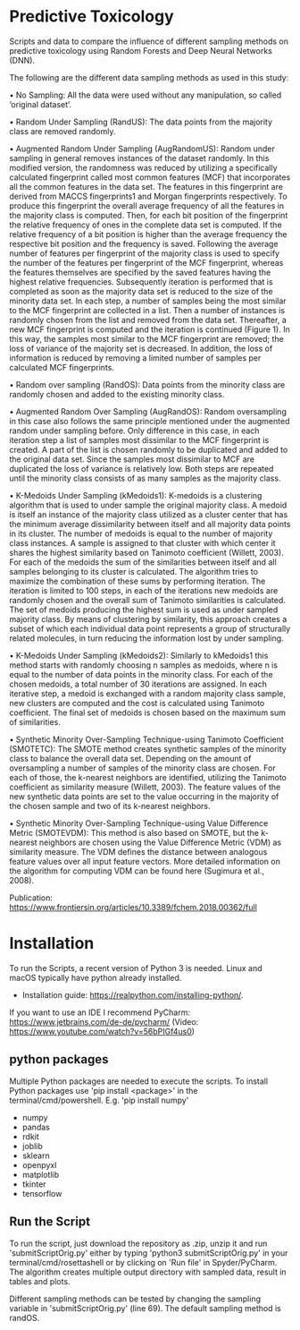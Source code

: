 # Predictive Toxicology
Scripts and data to compare the influence of different sampling methods on predictive toxicology using Random Forests and Deep Neural Networks (DNN). 

The following are the different data sampling methods as used in this study:

• No Sampling: All the data were used without any manipulation, so called ‘original dataset’.

• Random Under Sampling (RandUS): The data points from the majority class are removed randomly.

• Augmented Random Under Sampling (AugRandomUS): Random under sampling in general removes instances of the dataset randomly. In this modified version, the randomness was reduced by utilizing a specifically calculated fingerprint called most common features (MCF) that incorporates all the common features in the data set. The features in this fingerprint are derived from MACCS fingerprints1 and Morgan fingerprints respectively. To produce this fingerprint the overall average frequency of all the features in the majority class is computed. Then, for each bit position of the fingerprint the relative frequency of ones in the complete data set is computed. If the relative frequency of a bit position is higher than the average frequency the respective bit position and the frequency is saved. Following the average number of features per fingerprint of the majority class is used to specify the number of the features per fingerprint of the MCF fingerprint, whereas the features themselves are specified by the saved features having the highest relative frequencies. Subsequently iteration is performed that is completed as soon as the majority data set is reduced to the size of the minority data set. In each step, a number of samples being the most similar to the MCF fingerprint are collected in a list. Then a number of instances is randomly chosen from the list and removed from the data set. Thereafter, a new MCF fingerprint is computed and the iteration is continued (Figure 1). In this way, the samples most similar to the MCF fingerprint are removed; the loss of variance of the majority set is decreased. In addition, the loss of information is reduced by removing a limited number of samples per calculated MCF fingerprints.

• Random over sampling (RandOS): Data points from the minority class are randomly chosen and added to the existing minority class.

• Augmented Random Over Sampling (AugRandOS): Random oversampling in this case also follows the same principle mentioned under the augmented random under sampling before. Only difference in this case, in each iteration step a list of samples most dissimilar to the MCF fingerprint is created. A part of the list is chosen randomly to be duplicated and added to the original data set. Since the samples most dissimilar to MCF are duplicated the loss of variance is relatively low. Both steps are repeated until the minority class consists of as many samples as the majority class.

• K-Medoids Under Sampling (kMedoids1): K-medoids is a clustering algorithm that is used to under sample the original majority class. A medoid is itself an instance of the majority class utilized as a cluster center that has the minimum average dissimilarity between itself and all majority data points in its cluster. The number of medoids is equal to the number of majority class instances. A sample is assigned to that cluster with which center it shares the highest similarity based on Tanimoto coefficient (Willett, 2003). For each of the medoids the sum of the similarities between itself and all samples belonging to its cluster is calculated. The algorithm tries to maximize the combination of these sums by performing iteration. The iteration is limited to 100 steps, in each of the iterations new medoids are randomly chosen and the overall sum of Tanimoto similarities is calculated. The set of medoids producing the highest sum is used as under sampled majority class. By means of clustering by similarity, this approach creates a subset of which each individual data point represents a group of structurally related molecules, in turn reducing the information lost by under sampling.

• K-Medoids Under Sampling (kMedoids2): Similarly to kMedoids1 this method starts with randomly choosing n samples as medoids, where n is equal to the number of data points in the minority class. For each of the chosen medoids, a total number of 30 iterations are assigned. In each iterative step, a medoid is exchanged with a random majority class sample, new clusters are computed and the cost is calculated using Tanimoto coefficient. The final set of medoids is chosen based on the maximum sum of similarities.

• Synthetic Minority Over-Sampling Technique-using Tanimoto Coefficient (SMOTETC): The SMOTE method creates synthetic samples of the minority class to balance the overall data set. Depending on the amount of oversampling a number of samples of the minority class are chosen. For each of those, the k-nearest neighbors are identified, utilizing the Tanimoto coefficient as similarity measure (Willett, 2003). The feature values of the new synthetic data points are set to the value occurring in the majority of the chosen sample and two of its k-nearest neighbors.

• Synthetic Minority Over-Sampling Technique-using Value Difference Metric (SMOTEVDM): This method is also based on SMOTE, but the k- nearest neighbors are chosen using the Value Difference Metric (VDM) as similarity measure. The VDM defines the distance between analogous feature values over all input feature vectors. More detailed information on the algorithm for computing VDM can be found here (Sugimura et al., 2008).

Publication: https://www.frontiersin.org/articles/10.3389/fchem.2018.00362/full

# Installation
To run the Scripts, a recent version of Python 3 is needed. Linux and macOS typically have python already installed.
- Installation guide: https://realpython.com/installing-python/.

If you want to use an IDE I recommend PyCharm: https://www.jetbrains.com/de-de/pycharm/ (Video: https://www.youtube.com/watch?v=56bPIGf4us0)
## python packages
Multiple Python packages are needed to execute the scripts. To install Python packages use 'pip install \<package\>' in the terminal/cmd/powershell. E.g. 'pip install numpy'
- numpy
- pandas
- rdkit
- joblib
- sklearn
- openpyxl
- matplotlib
- tkinter
- tensorflow
## Run the Script
To run the script, just download the repository as .zip, unzip it and run 'submitScriptOrig.py' either by typing 'python3 submitScriptOrig.py' in your terminal/cmd/rosettashell or by clicking on 'Run file' in Spyder/PyCharm. The algorithm creates multiple output directory with sampled data, result in tables and plots.

Different sampling methods can be tested by changing the sampling variable in 'submitScriptOrig.py' (line 69). The default sampling method is randOS. 
